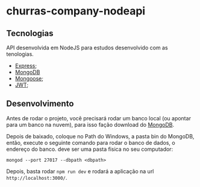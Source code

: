 # churras-company-nodeapi


## Tecnologias


API desenvolvida em NodeJS para estudos desenvolvido com as tenologias.
- [Express](http://expressjs.com/pt-br/);
- [MongoDB](https://www.mongodb.com/)
- [Mongoose](http://mongoosejs.com/);
- [JWT](https://jwt.io/);


## Desenvolvimento


Antes de rodar o projeto, você precisará rodar um banco local (ou apontar para um banco na nuvem), para isso fação download do [MongoDB](https://www.mongodb.com/download-center?jmp=nav#community). 

Depois de baixado, coloque no Path do Windows, a pasta bin do MongoDB, então, execute o seguinte comando para rodar o banco de dados, o endereço do banco. deve ser uma pasta fisica no seu computador:

`mongod --port 27017 --dbpath <dbpath>`

Depois, basta rodar `npm run dev` e rodará a aplicação na url `http://localhost:3000/`.
